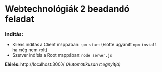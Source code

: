 # Webtechnológiák 2 beadandó feladat

### Indítás:

* Kliens indítás a Client mappában: `npm start` (Előtte ugyanitt `npm install` ha még nem volt)
* Szerver indítás a Root mappában: `node server.js`

**Elérés:** http://localhost:3000/ *(Automatikusan megnyitja)*